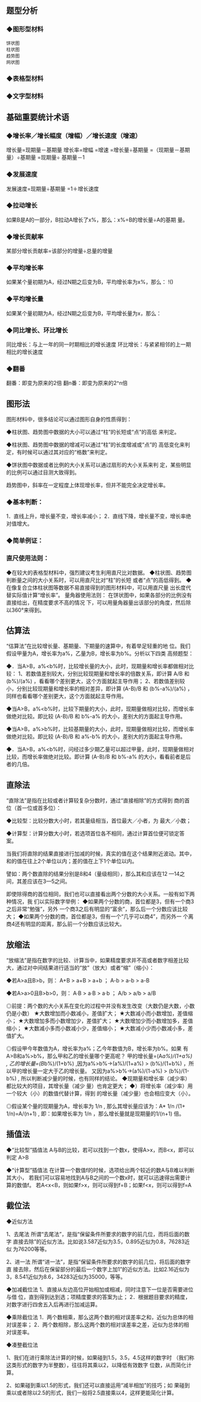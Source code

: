 ## 题型分析
### ◆图形型材料
	饼状图
	柱状图
	趋势图
	网状图
### ◆表格型材料
### ◆文字型材料


## 基础重要统计术语

### ◆增长率／增长幅度（增幅）／增长速度（增速）          
增长量=现期量－基期量
增长率=增幅
     =增速
=增长量÷基期量
=（现期量－基期量）÷基期量
=现期量÷ 基期量－1

### ◆发展速度
发展速度=现期量÷基期量
=1＋增长速度

### ◆拉动增长
如果B是A的一部分，B拉动A增长了x%，那么：x%=B的增长量÷A的基期
量。

### ◆增长贡献率
某部分增长贡献率=该部分的增量÷总量的增量

### ◆平均增长率
如果某个量初期为A，经过N期之后变为B，平均增长率为x%，那么：
!()

### ◆平均增长量
如果某个量初期为A，经过N期之后变为B，平均增长量为x，那么：
 
### ◆同比增长、环比增长
同比增长：与上一年的同一时期相比的增长速度
环比增长：与紧紧相邻的上一期相比的增长速度

### ◆翻番
翻番：即变为原来的2倍
翻n番：即变为原来的2^n倍

## 图形法

图形材料中，很多结论可以通过图形自身的性质得到：

◆柱状图、趋势图中数据的大小可以通过“柱”的长短或“点”的高低 来判定。

◆柱状图、趋势图中数据的增减可以通过“柱”的长度增减或“点”的 高低变化来判定，有时候可以通过其对应的“格数”来判定。

◆饼状图中数据或者比例的大小关系可以通过扇形的大小关系来判 定，某些明显的比例可以通过目测大致得到。

趋势图中，斜率在一定程度上体现增长率，但并不能完全决定增长率。

### ◆基本判断：
1．直线上升，增长量不变，增长率减小；
2．直线下降，增长量不变，增长率绝对值增大。

### ◆简单例证：
 

### 直尺使用法则：
◆在较大的表格型材料中，强烈建议考生利用直尺比对数据。
◆柱状图、趋势图判断量之间的大小关系时，可以用直尺比对“柱”的长短 或者“点”的高低得到。
◆在像复合立体柱状图等数据不易直接得到的图形材料中，可以用直尺量 出长度代替实际值计算“增长率”。
量角器使用法则：
在饼状图中，如果各部分的比例没有直接给出，在精度要求不高的情况 下，可以用量角器量出该部分的角度，然后除以360°来得到。

## 估算法
“估算法”在比较增长量、基期量、下期量的速算中，有着举足轻重的地 位。我们假设甲量为A，增长率为a%，乙量为B，增长率为b%。分析以下四类 高频题型：

◆．当A>B，a%<b%时，比较增长量的大小，此时，现期量和增长率都做相对比较：
1、若数值差别较大，分别比较现期量和增长率的倍数关系，即计算   A/B   和   (b%)/(a%)  ，看看哪个差别更大，这个方面就起主导作用；
2、若数值差别较小，分别比较现期量和增长率的相对差异，即计算  (A-B)/B  和  (b%-a%)/(a%)  ，同样也看看哪个差别更大，这个方面就起主导作用。

◆当A>B，a%<b%时，比较下期量的大小，此时，现期量做相对比较，而增长率做绝对比较。即比较 (A-B)/B   和 b%-a% 的大小，差别大的方面起主导作用。

◆当A>B，a%>b%时，比较基期量的大小，此时，现期量做相对比较，而增长率做绝对比较。即比较 (A-B)/B 和 a%-b% 的大小，差别大的方面起主导作用。

◆．当A>B，a%<b%时，问经过多少期乙量可以超过甲量，此时，现期量做相对比较，而增长率做绝对比较。即计算 (A-B)/B 和 b%-a% 的大小，看看前者是后者的几倍。


## 直除法
“直除法”是指在比较或者计算较复杂分数时，通过“直接相除”的方式得到 商的首位（首一位或首多位）：

◆比较型：比较分数大小时，若其量级相当，首位最大／小者，为 最大／小数；

◆计算型：计算分数大小时，若选项首位各不相同，通过计算首位便可锁定答案。

当我们将直除的结果直接进行加减的时候，真实的值在这个结果附近波动。其中，和的值在往上2个单位以内；差的值在上下1个单位以内。

譬如：两个数直除的结果分别是8和4（量级相同），那么其和应该在12 —14之间，其差应该在3—5之间。

即使除得商的首位相同，我们也可以直接看出两个分数的大小关系。一般有如下两种情况，我 们以实际数字举例：
◆如果两个分数的商，首位都是3，但有一个商3之后非常“勉强”，另外 一个商3之后有明显的“富余”，那么后一个分数应该比较大；
◆如果两个分数的商，首位都是3，但有一个“几乎可以商4”，而另外一 个离商4还有明显的距离，那么前一个分数应该比较大。


## 放缩法
“放缩法”是指在数字的比较、计算当中，如果精度要求并不高或者数字相差比较大，通过对中间结果进行适当的“放”（放大）或者“缩”（缩小）：

◆若A>a且B>b，则：    A+B > a+B > a+b ；        A-b > a-b > a-B

◆若A>a>0且B>b>0，则：    A·B > a·B > a·b ；        A/b > a/b > a/B

◎前提：两个数的大小关系在变化的过程中并没有发生改变（大数仍是大数，小数仍是小数）
★大数增加而小数减小，差值扩大；
★大数减小而小数增加，差值缩小；
★大数增加多而小数增加少，差值扩大；
★大数增加少而小数增加多，差值缩小；
★大数减小多而小数减小少，差值缩小；
★大数减小少而小数减小多，差值扩大。

◎假设甲今年数值为A，增长率为a%；乙今年数值为B，增长率为b%。如果 有A>B和a%>b%，那么甲和乙的增长量哪个更高呢？
甲的增长量=(A*a%)/(1+a%) , 乙的增长量=(B*b%)/(1+b%) ,因为a%>b%→(a%)/(1+a%) > (b%)/(1+b%) ，所以甲的增长量一定大于乙的增长量。
又因为a%>b%→(a%)/(1-a%) > (b%)/(1-b%) , 所以判断减少量的时候，也有同样的结论。
◆现期量和增长率（减少率）都比较大的项目，其增长量（减少 量）也肯定更大；
◆）将增长率（减少率）用一个较大（小）的数值代替计算，得到 的增长量（减少量）也会相应变大（小）。

◎假设某个量的现期量为A，增长率为 1/n , 那么其增长量应该为：A* 1/n /(1+ 1/n)=A/(n+1) , 即：如果增长率为 1/n ，那么增长量就是现期量的1/(n+1) 倍。
 


## 插值法
◆“比较型”插值法
A与B的比较，若可以找到一个数x，使得A>x，而B<x，即可以判定 A>B

◆“计算型”插值法
在计算一个数值f的时候，选项给出两个较近的数A与B难以判断其大小， 若我们可以容易地找到A与B之间的一个数x时，就可以迅速得出需要计算的数值f。
若A<x<B，则如果f>x，则可以得到f=B；如果f<x，则可以得到f=A
 


## 截位法
◆近似方法

1、去尾法
所谓“去尾法”，是指“保留条件所要求的数字的前几位，而将后面的数字 直接去除”的近似方法。比如说3.587近似为3.5，0.895近似为0.8，76283近似 为76200等等。

2、进一法
所谓“进一法”，是指“保留条件所要求的数字的前几位，将后面的数字直 接去除，然后在保留部分的最后一个数字上加1”的近似方法。比如2.16近似为3，8.541近似为8.6，34283近似为35000，等等。

◆加减截位法
1、直接从左边高位开始相加或相减，同时注意下一位是否需要进位与借 位，直到得到达到选；项精度要求的答案为止；
2．根据题目要求的精度，对数字进行四舍五入后再进行加减运算。

◆乘除截位法
1．两个数相乘，那么这两个数的相对误差率之和，近似为总体的相 对误差率；
2．两个数相除，那么这两个数的相对误差率之差，近似为总体的相 对误差率。
 

◆凑整截位法

1、我们在进行乘除法计算的时候，如果碰到1.5，3.5，4.5这样的数字时 （我们称这类形式的数字为半整数），往往将其乘以2，以降低有效数字 位数，从而简化计算。

2、如果碰到乘以1.5的形式，我们还可以直接运用“减半相加”的技巧；如 果碰到乘以或者除以2.5的形式，我们一般将2.5直接乘以4，这样更能简化计算。
 
